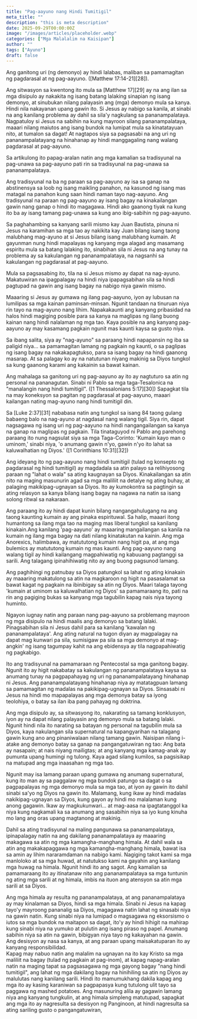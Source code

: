 ```yaml
---
title: "Pag-aayuno nang Hindi Tumitigil"
meta_title: ""
description: "this is meta description"
date: 2025-09-29T00:00:00Z
image: "/images/articles/placeholder.webp"
categories: ["Mga Malalalim na Kaisipan"]
author: ""
tags: ["Ayuno"]
draft: false
---
```

Ang ganitong uri (ng demonyo) ay hindi lalabas, maliban sa pamamagitan ng pagdarasal at ng pag-aayuno. ([Matthew 17:14-21][28]).  
  
Ang sitwasyon sa kwentong ito mula sa [Matthew 17][29] ay na ang ilan sa mga disipulo ay nakakita ng isang batang lalaking sinapian ng isang demonyo, at sinubukan nilang palayasin ang (mga) demonyo mula sa kanya. Hindi nila nakayanan upang gawin ito. Si Jesus ay nabigo sa kanila, at sinabi na ang kanilang problema ay dahil sa sila'y nagkulang sa pananampalataya. Nagpatuloy si Jesus na sabihin na kung mayroon silang pananampalataya, maaari nilang maiutos ang isang bundok na lumipat mula sa kinatatayuan nito, at tumalon sa dagat! At nagtapos siya sa pagsasabi na ang uri ng pananampalatayang na hinahanap ay hindi manggagaling nang walang pagdarasal at pag-aayuno.  
  
Sa artikulong ito papag-aralan natin ang mga kamalian sa tradisyunal na pag-unawa sa pag-aayuno pati rin sa tradisyunal na pag-unawa sa pananampalataya.  
  
Ang tradisyunal na ba ng paraan sa pag-aayuno ay isa sa ganap na abstinensya sa loob ng isang maikling panahon, na kasunod ng isang mas matagal na panahon kung saan hindi naman tayo nag-aayuno. Ang tradisyunal na paraan ng pag-aayuno ay isang bagay na kinakailangan gawin nang ganap o hindi ito magagawa. Hindi ako gaanong tiyak na kung ito ba ay isang tamang pag-unawa sa kung ano ibig-sabihin ng pag-aayuno.  
  
Sa paghahambing sa kanyang sarili mismo kay Juan Bautista, pinuna ni Jesus na karamihan sa mga tao ay nakikita kay Juan bilang isang taong malubhang mag-ayuno at si Jesus bilang isang malubhang kumain. At gayunman nung hindi mapalayas ng kanyang mga alagad ang masamang espiritu mula sa batang lalaking ito, sinabihan sila ni Jesus na ang tunay na problema ay sa kakulangan ng pananampalataya, na nagsanhi sa kakulangan ng pagdarasal at pag-aayuno.  
  
Mula sa pagsasabing ito, tila na si Jesus mismo ay dapat na nag-ayuno. Makatuwiran na ipagpalagay na hindi niya ipapagsabihan sila sa hindi pagtupad na gawin ang isang bagay na nabigo niya gawin mismo.  
  
Maaaring si Jesus ay gumawa ng ilang pag-aayuno, iyon ay lubusan na lumilipas sa mga kainan paminsan-minsan. Ngunit tandaan na tinuruan niya rin tayo na mag-ayuno nang lihim. Napakakaunti ang kanyang pribasidad na halos hindi magiging posible para sa kanya na maglipas ng ilang buong kainan nang hindi nalalaman ng mga tao. Kaya posible na ang kanyang pag-aayuno ay may kasamang pagkain ngunit mas kaunti kaysa sa gusto niya.  
  
Sa ibang salita, siya ay "nag-ayuno" sa paraang hindi napapansin ng iba sa paligid niya... sa pamamagitan lamang ng pagkain ng kaunti, o sa paglipas ng isang bagay na nakakapagtukso, para sa isang bagay na hindi gaanong masarap. At sa palagay ko ay na natutunan niyang makinig sa Diyos tungkol sa kung gaanong karami ang kakainin sa bawat kainan.  
  
Ang mahalaga sa ganitong uri ng pag-aayuno ay ito ay nagtuturo sa atin ng personal na pananagutan. Sinabi ni Pablo sa mga taga-Tesalonica na "manalangin nang hindi tumitigil". ([1 Thessalonians 5:17][30]) Sapagkat tila na may koneksyon sa pagitan ng pagdarasal at pag-aayuno, maaari kailangan nating mag-ayuno nang hindi tumitigil din.  
  
Sa [Luke 2:37][31] nababasa natin ang tungkol sa isang 84 taong gulang babaeng balo na nag-ayuno at nagdasal nang walang tigil. Siya rin, dapat nagsagawa ng isang uri ng pag-aayuno na hindi nangangailangan sa kanya na ganap na maglipas ng pagkain. Tila tinataguyod ni Pablo ang parehong paraang ito nung nagsulat siya sa mga Taga-Corinto: 'Kumain kayo man o uminom,' sinabi niya, 'o anumang gawin n'yo, gawin n'yo ito lahat sa kaluwalhatian ng Diyos.' ([1 Corinthians 10:31][32])  
  
Ang ideyang ito ng pag-aayuno nang hindi tumitigil (tulad ng konsepto ng pagdarasal ng hindi tumitigil) ay magdadala sa atin palayo sa relihiyosong paraan ng "lahat o wala" sa ating kaugnayan sa Diyos. Kinakailangan sa atin nito na maging masunurin agad sa mga maliliit na detalye ng ating buhay, at palaging makikipag-ugnayan sa Diyos. Ito ay kumokontra sa pagtingin sa ating relasyon sa kanya bilang isang bagay na nagawa na natin sa isang solong ritwal sa nakaraan.  
  
Ang paraang ito ay hindi dapat kunin bilang nangangahulugang na ang taong kaunting kumain ay ang pinaka espirituwal. Sa halip, maaari itong humantong sa ilang mga tao na maging mas liberal tungkol sa kanilang kinakain.Ang kanilang 'pag-aayuno' ay maaaring mangailangan sa kanila na kumain ng ilang mga bagay na dati nilang kinatakutan na kainin. Ang mga Anorexics, halimbawa, ay matututong kumain nang higit pa, at ang mga bulemics ay matututong kumain ng mas kaunti. Ang pag-aayuno nang walang tigil ay hindi kailangang magpahiwatig ng kabuuang pagtanggi sa sarili. Ang talagang ipinahihiwatig nito ay ang buong pagsunod lamang.  
  
Ang paghihingi ng patnubay sa Diyos patungkol sa lahat ng ating kinakain ay maaaring makatulong sa atin na magkaroon ng higit na pasasalamat sa bawat kagat ng pagkain na ibinibigay sa atin ng Diyos. Maari talaga tayong 'kumain at uminom sa kaluwalhatian ng Diyos' sa pamamaraang ito, pati na rin ang pagiging bukas sa kanyang mga tagubilin kapag nais niya tayong huminto.  
  
Ngayon iugnay natin ang paraan nang pag-aayuno sa problemang mayroon ng mga disipulo na hindi maalis ang demonyo sa batang lalaki. Pinagsabihan sila ni Jesus dahil para sa kanilang 'kawalan ng pananampalataya'. Ang ating natural na tugon diyan ay magpalagay na dapat mag kunwari pa sila, sumisigaw pa sila sa mga demonyo at mag-angkin' ng isang tagumpay kahit na ang ebidensya ay tila nagpapahiwatig ng pagkabigo.  
  
Ito ang tradisyunal na pamamaraan ng Pentecostal sa mga ganitong bagay. Ngunit ito ay higit nakabatay sa kakulangan ng pananampalataya kaysa sa anumang tunay na pagpapahayag ng uri ng pananampalatayang hinahanap ni Jesus. Ang pananampalatayang hinahanap niya ay matatagpuan lamang sa pamamagitan ng madalas na pakikipag-ugnayan sa Diyos. Sinsasabi ni Jesus na hindi mo mapapalayas ang mga demonya batay sa iyong teolohiya, o batay sa ilan iba pang pahayag ng doktrina.  
  
Ang mga disipulo ay, sa sitwasyong ito, nakarating sa tamang konklusyon, iyon ay na dapat nilang palayasin ang demonyo mula sa batang lalaki. Ngunit hindi nila ito narating sa batayan ng personal na tagubilin mula sa Diyos, kaya nakulangan sila supernatural na kapangyarihan na talagang gawin kung ano ang pinaniwalaan nilang tamang gawin. Naisipan nilang i-atake ang demonyo batay sa ganap na pangangatuwiran ng tao: Ang bata ay nasapain; at nais niyang mailigtas; at ang kanyang mga kamag-anak ay pumunta upang humingi ng tulong. Kaya agad silang kumilos, sa pagsisikap na matupad ang mga inaasahan ng mga tao.  
  
Ngunit may isa lamang paraan upang gumawa ng anumang supernatural, kung ito man ay sa paggalaw ng mga bundok patungo sa dagat o sa pagpapalayas ng mga demonyo mula sa mga tao, at iyon ay gawin ito dahil sinabi sa'yo ng Diyos na gawin ito. Malamang, kung ikaw ay hindi madalas nakikipag-ugnayan sa Diyos, kung gayon ay hindi mo malalaman kung anong gagawin. Ikaw ay magkukunwari... at mag-aasa na ipagtatanggol ka niya kung nagkamali ka sa anumang ang sasabihin niya sa iyo kung kinuha mo lang ang oras upang magtanong at makinig.  
  
Dahil sa ating tradisyunal na maling pangunawa sa pananampalataya, ipinapalagay natin na ang dakilang pananampalataya ay maaaring makagawa sa atin ng mga kamangha-manghang himala. At dahil wala sa atin ang makakapaggawa ng mga kamangha-manghang himala, bawat isa sa amin ay lihim nararamdaman na nabigo kami. Nagiging takot kami sa mga manloloko at sa mga huwad, at natutukso kami na gayahin ang kanilang mga huwag na himala. Ngunit hindi ito ang sagot. Ang kamalian sa pamamaraang ito ay itinatanaw nito ang pananampalataya sa mga tuntunin ng ating mga sarili at ng himala, imbis na ituon ang atensyon sa atin mga sarili at sa Diyos.  
  
Ang mga himala ay resulta ng pananampalataya, at ang pananampalataya ay may kinalaman sa Diyos, hindi sa mga himala. Sinabi ni Jesus na kapag tayo'y mayroong pananalig sa Diyos, magagawa natin lahat ng sinasabi niya na gawin natin. Kung sinabi niya na lumipad o magsagawa ng eksorsismo o iutos sa mga bundok na maitapon sa dagat, ito'y ay hindi hihigit na mahirap kung sinabi niya na yumuko at pulutin ang isang piraso ng papel. Anumang sabihin niya sa atin na gawin, bibigyan niya tayo ng kakayahan na gawin. Ang desisyon ay nasa sa kanya, at ang paraan upang maisakatuparan ito ay kanyang responsibilidad.  
Kapag may nabuo natin ang malalim na ugnayan na ito kay Kristo sa mga maliliit na bagay (tulad ng pagkain at pag-inom), at kapag napag-aralan natin na maging tapat sa pagsasagawa ng mga gayong bagay "nang hindi tumitigil", ang lahat ng mga dakilang bagay na hinihiling sa atin ng Diyos ay malulutas nang kanilang sarili. Hindi ito mamumukhang dakila kapag ang mga ito ay kasing karaniwan sa pagpapasya kung tutulong ulit tayo sa paggawa ng mashed potatoes. Ang masunuring alila ay gagawin lamang niya ang kanyang tungkulin, at ang himala simpleng matutupad, sapagkat ang mga ito ay nagresulta sa desisyon ng Panginoon, at hindi nagresulta sa ating sariling gusto o pangangatuwiran,


